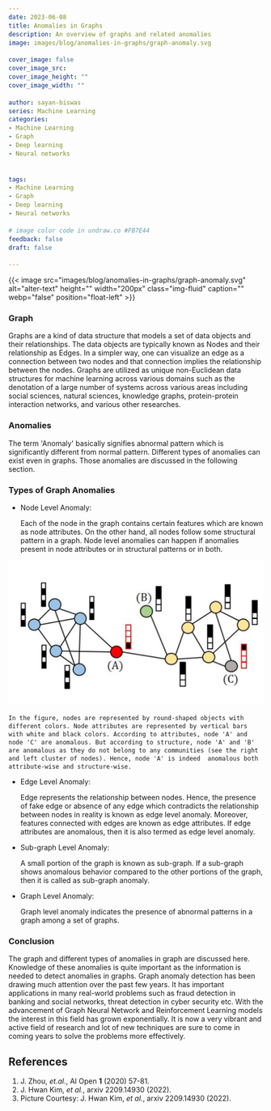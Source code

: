 ```yaml
---
date: 2023-06-08
title: Anomalies in Graphs
description: An overview of graphs and related anomalies
image: images/blog/anomalies-in-graphs/graph-anomaly.svg

cover_image: false
cover_image_src: 
cover_image_height: ""
cover_image_width: ""

author: sayan-biswas
series: Machine Learning
categories:
- Machine Learning
- Graph
- Deep learning
- Neural networks


tags:
- Machine Learning
- Graph
- Deep learning
- Neural networks

# image color code in undraw.co #FB7E44 
feedback: false
draft: false

---
```


{{< image src="images/blog/anomalies-in-graphs/graph-anomaly.svg" alt="alter-text" height="" width="200px" class="img-fluid" caption="" webp="false" position="float-left" >}}

### Graph

Graphs are a kind of data structure that models a set of data objects and their relationships. The data objects are typically known as Nodes and their relationship as Edges. In a simpler way, one can visualize an edge as a connection between two nodes and that connection implies the relationship between the nodes. Graphs are utilized  as unique non-Euclidean data structures for machine learning across various domains such as the denotation of a large number of systems across various areas including social sciences, natural sciences, knowledge graphs, protein-protein interaction networks, and various other researches.

### Anomalies

The term 'Anomaly' basically signifies abnormal pattern which is significantly different from normal pattern. Different types of anomalies can exist even in graphs. Those anomalies are discussed in the following section.

### Types of Graph Anomalies

* Node Level Anomaly:

    Each of the node in the graph contains certain features which are known as node attributes. On the other hand, all  nodes follow some structural pattern in a graph. Node level anomalies can happen if anomalies present in node attributes or in structural patterns or in both.

![ ](./images/graph-visual.png)

    In the figure, nodes are represented by round-shaped objects with different colors. Node attributes are represented by vertical bars with white and black colors. According to attributes, node 'A' and node 'C' are anomalous. But according to structure, node 'A' and 'B' are anomalous as they do not belong to any communities (see the right and left cluster of nodes). Hence, node 'A' is indeed  anomalous both attribute-wise and structure-wise.

* Edge Level Anomaly:

    Edge represents the  relationship between nodes. Hence, the presence of fake edge or absence of any edge which contradicts the relationship between nodes in reality is known as edge level anomaly. Moreover, features connected with edges are known as edge attributes. If edge attributes are anomalous, then it is also termed as edge level anomaly.

* Sub-graph Level Anomaly:

    A small portion of the graph is known as sub-graph. If a sub-graph shows anomalous behavior compared to the other portions of the graph, then it is called as sub-graph anomaly.

* Graph Level Anomaly:

    Graph level anomaly indicates the presence of abnormal patterns in a graph among a set of graphs.

### Conclusion

The graph and different types of anomalies in graph are discussed here. Knowledge of these anomalies is quite important as the information is needed to detect anomalies in graphs. Graph anomaly detection has been drawing much attention over the past few years. It has important applications  in many real-world problems such as fraud detection in banking and social networks, threat detection in cyber security etc. With the advancement of Graph Neural Network and Reinforcement Learning models the interest in this field has grown exponentially. It is now a very vibrant and active field of research and lot of new techniques are sure to come in coming years to solve the problems more effectively.

## References

1. J. Zhou, _et.al._, AI Open **1** (2020) 57-81.
2. J. Hwan Kim, _et al._,  arxiv 2209.14930 (2022).
3. Picture Courtesy:  J. Hwan Kim, _et al._,  arxiv 2209.14930 (2022).
